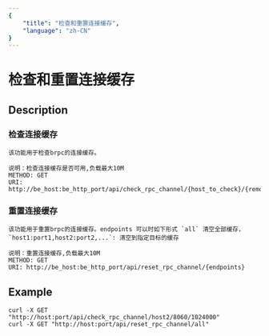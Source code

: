```yaml
---
{
    "title": "检查和重置连接缓存",
    "language": "zh-CN"
}
---
```


<!-- 
Licensed to the Apache Software Foundation (ASF) under one
or more contributor license agreements.  See the NOTICE file
distributed with this work for additional information
regarding copyright ownership.  The ASF licenses this file
to you under the Apache License, Version 2.0 (the
"License"); you may not use this file except in compliance
with the License.  You may obtain a copy of the License at

  http://www.apache.org/licenses/LICENSE-2.0

Unless required by applicable law or agreed to in writing,
software distributed under the License is distributed on an
"AS IS" BASIS, WITHOUT WARRANTIES OR CONDITIONS OF ANY
KIND, either express or implied.  See the License for the
specific language governing permissions and limitations
under the License.
-->

# 检查和重置连接缓存
## Description
   
### 检查连接缓存
    该功能用于检查brpc的连接缓存。

    说明：检查连接缓存是否可用,负载最大10M
    METHOD: GET
    URI: http://be_host:be_http_port/api/check_rpc_channel/{host_to_check}/{remot_brpc_port}/{payload_size}
   
### 重置连接缓存
    该功能用于重置brpc的连接缓存。endpoints 可以时如下形式 `all` 清空全部缓存，  `host1:port1,host2:port2,...`: 清空到指定目标的缓存

    说明：重置连接缓存,负载最大10M
    METHOD: GET
    URI: http://be_host:be_http_port/api/reset_rpc_channel/{endpoints}
## Example

    curl -X GET "http://host:port/api/check_rpc_channel/host2/8060/1024000"
    curl -X GET "http://host:port/api/reset_rpc_channel/all"
